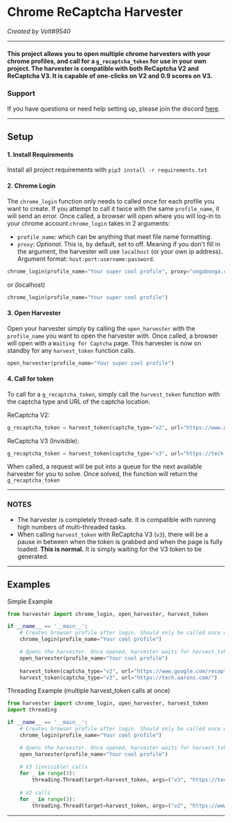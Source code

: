 # Chrome ReCaptcha Harvester
_Created by Volt#9540_

***
#### **This project allows you to open multiple chrome harvesters with your chrome profiles, and call for a `g_recaptcha_token` for use in your own project. The harvester is compatible with both ReCaptcha V2 and ReCaptcha V3. It is capable of one-clicks on V2 and 0.9 scores on V3.**
### Support
If you have questions or need help setting up, please join the discord [here](https://discord.gg/2u2qCTXas5).

***
## Setup
#### 1. Install Requirements
Install all project requirements with `pip3 install -r requirements.txt` 
#### 2. Chrome Login
The `chrome_login` function only needs to called once for each profile you want to create. If you attempt to call it twice with the same `profile_name`, it will send an error. Once called, a browser will open where you will log-in to your chrome account.`chrome_login` takes in 2 arguments:
- `profile_name`: which can be anything that meet file name formatting.
- `proxy`: _Optional_. This is, by default, set to off. Meaning if you don't fill in the argument, the harvester will use `localhost` (or your own ip address). Argument format: `host:port:username:password`.

```python
chrome_login(profile_name="Your super cool profile", proxy="oogabooga.com:10101:jon:smith")
```
or (localhost)
```python
chrome_login(profile_name="Your super cool profile")
```


#### 3. Open Harvester
Open your harvester simply by calling the `open_harvester` with the `profile_name` you want to open the harvester with. Once called, a browser will open with a `Waiting for Captcha` page. This harvester is now on standby for any `harvest_token` function calls.
```python
open_harvester(profile_name="Your super cool profile")
```

#### 4. Call for token
To call for a `g_recaptcha_token`, simply call the `harvest_token` function with the captcha type and URL of the captcha location.

ReCaptcha V2:
```python
g_recaptcha_token = harvest_token(captcha_type="v2", url="https://www.google.com/recaptcha/api2/demo")
```
ReCaptcha V3 (Invisible):
```python
g_recaptcha_token = harvest_token(captcha_type="v3", url="https://tech.aarons.com/")
```
When called, a request will be put into a queue for the next available harvester for you to solve. Once solved, the function will return the `g_recaptcha_token`
***
### NOTES
* The harvester is completely thread-safe. It is compatible with running high numbers of multi-threaded tasks.
* When calling `harvest_token` with ReCaptcha V3 (`v3`), there will be a pause in between when the token is grabbed and when the page is fully loaded. **This is normal.** It is simply waiting for the V3 token to be generated.
***
## Examples
Simple Example
```python
from harvester import chrome_login, open_harvester, harvest_token

if __name__ == '__main__':
    # Creates browser profile after login. Should only be called once with same profile name.
    chrome_login(profile_name="Your cool profile")

    # Opens the harvester. Once opened, harvester waits for harvest_token call.
    open_harvester(profile_name="Your cool profile")
    
    harvest_token(captcha_type="v2", url="https://www.google.com/recaptcha/api2/demo")
    harvest_token(captcha_type="v3", url="https://tech.aarons.com/")

```
Threading Example (multiple harvest_token calls at once)
```python
from harvester import chrome_login, open_harvester, harvest_token
import threading

if __name__ == '__main__':
    # Creates browser profile after login. Should only be called once with same profile name.
    chrome_login(profile_name="Your cool profile")

    # Opens the harvester. Once opened, harvester waits for harvest_token call.
    open_harvester(profile_name="Your cool profile")
    
    # V3 (invisible) calls
    for _ in range(3):
        threading.Thread(target=harvest_token, args=("v3", "https://tech.aarons.com/")).start()
    
    # V2 calls
    for _ in range(3):
        threading.Thread(target=harvest_token, args=("v2", "https://www.google.com/recaptcha/api2/demo")).start()

```
***
